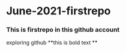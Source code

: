 # June-2021-firstrepo
### This is firstrepo in this github account
exploring github **this is bold text **
